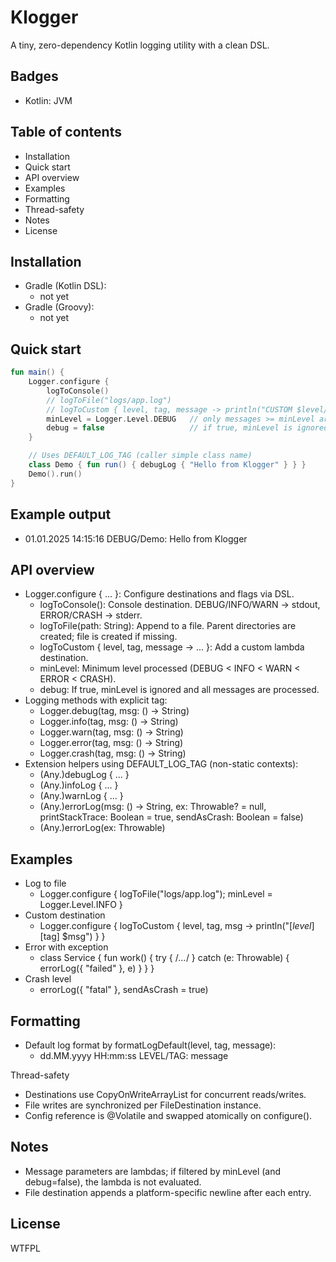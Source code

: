# Klogger

A tiny, zero-dependency Kotlin logging utility with a clean DSL.

## Badges
- Kotlin: JVM

## Table of contents
- Installation
- Quick start
- API overview
- Examples
- Formatting
- Thread-safety
- Notes
- License

## Installation
- Gradle (Kotlin DSL):
  - not yet
- Gradle (Groovy):
  - not yet

## Quick start
```kotlin
fun main() {
    Logger.configure {
        logToConsole()
        // logToFile("logs/app.log")
        // logToCustom { level, tag, message -> println("CUSTOM $level/$tag: $message") }
        minLevel = Logger.Level.DEBUG   // only messages >= minLevel are processed
        debug = false                   // if true, minLevel is ignored
    }

    // Uses DEFAULT_LOG_TAG (caller simple class name)
    class Demo { fun run() { debugLog { "Hello from Klogger" } } }
    Demo().run()
}
```
## Example output
- 01.01.2025 14:15:16 DEBUG/Demo: Hello from Klogger

## API overview
- Logger.configure { ... }: Configure destinations and flags via DSL.
  - logToConsole(): Console destination. DEBUG/INFO/WARN -> stdout, ERROR/CRASH -> stderr.
  - logToFile(path: String): Append to a file. Parent directories are created; file is created if missing.
  - logToCustom { level, tag, message -> ... }: Add a custom lambda destination.
  - minLevel: Minimum level processed (DEBUG < INFO < WARN < ERROR < CRASH).
  - debug: If true, minLevel is ignored and all messages are processed.
- Logging methods with explicit tag:
  - Logger.debug(tag, msg: () -> String)
  - Logger.info(tag, msg: () -> String)
  - Logger.warn(tag, msg: () -> String)
  - Logger.error(tag, msg: () -> String)
  - Logger.crash(tag, msg: () -> String)
- Extension helpers using DEFAULT_LOG_TAG (non-static contexts):
  - (Any.)debugLog { ... }
  - (Any.)infoLog { ... }
  - (Any.)warnLog { ... }
  - (Any.)errorLog(msg: () -> String, ex: Throwable? = null, printStackTrace: Boolean = true, sendAsCrash: Boolean = false)
  - (Any.)errorLog(ex: Throwable)

## Examples
- Log to file
  - Logger.configure { logToFile("logs/app.log"); minLevel = Logger.Level.INFO }
- Custom destination
  - Logger.configure { logToCustom { level, tag, msg -> println("[$level][$tag] $msg") } }
- Error with exception
  - class Service { fun work() { try { /*...*/ } catch (e: Throwable) { errorLog({ "failed" }, e) } } }
- Crash level
  - errorLog({ "fatal" }, sendAsCrash = true)

## Formatting
- Default log format by formatLogDefault(level, tag, message):
  - dd.MM.yyyy HH:mm:ss LEVEL/TAG: message

Thread-safety
- Destinations use CopyOnWriteArrayList for concurrent reads/writes.
- File writes are synchronized per FileDestination instance.
- Config reference is @Volatile and swapped atomically on configure().

## Notes
- Message parameters are lambdas; if filtered by minLevel (and debug=false), the lambda is not evaluated.
- File destination appends a platform-specific newline after each entry.

## License
WTFPL
